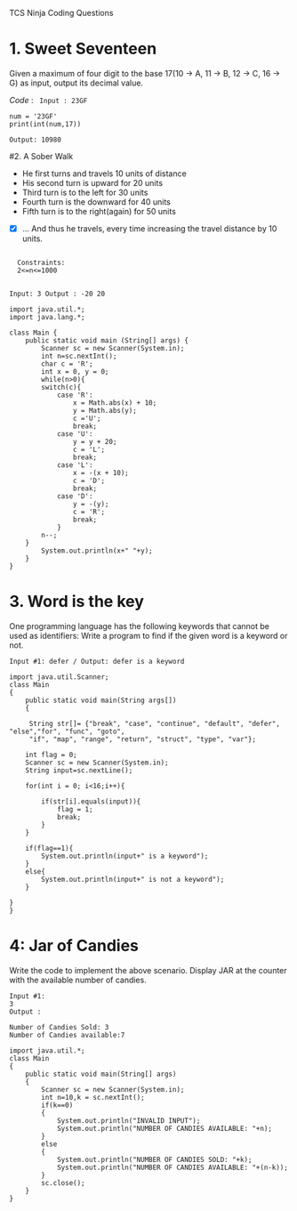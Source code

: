 TCS Ninja Coding Questions 
# 1. Sweet Seventeen
Given a maximum of four digit to the base 17(10 -> A, 11 -> B, 12 -> C, 16 -> G) as input, output its decimal value.

*Code* :
<code>
  Input : 23GF
  </code>
```
num = '23GF'
print(int(num,17))
```
```
Output: 10980
```

#2. A Sober Walk

- He first turns and travels 10 units of distance
- His second turn is upward for 20 units
- Third turn is to the left for 30 units
- Fourth turn is the downward for 40 units
- Fifth turn is to the right(again) for 50 units
- [x]  … And thus he travels, every time increasing the travel distance by 10 units.

<code>
  Constraints:
  2<=n<=1000

  Input:
  3
  Output :
  -20 20
  </code>
```
import java.util.*;
import java.lang.*;

class Main {
	public static void main (String[] args) {
	    Scanner sc = new Scanner(System.in);
	    int n=sc.nextInt();
	    char c = 'R';
        int x = 0, y = 0;
        while(n>0){
        switch(c){
            case 'R':
                x = Math.abs(x) + 10;
                y = Math.abs(y);
                c ='U';
                break;
            case 'U':
                y = y + 20;
                c = 'L';
                break;
            case 'L':
                x = -(x + 10);
                c = 'D';
                break;
            case 'D':
                y = -(y);
                c = 'R';
                break;
            }
        n--;
    }
		System.out.println(x+" "+y);
	}
}
```

# 3. Word is the key
One programming language has the following keywords that cannot be used as identifiers:
Write a program to find if the given word is a keyword or not.

<code>Input #1: defer /
  Output: defer is a keyword
	</code>
```
import java.util.Scanner;
class Main
{
    public static void main(String args[])
    {

     String str[]= {"break", "case", "continue", "default", "defer", "else","for", "func", "goto", 
     "if", "map", "range", "return", "struct", "type", "var"};

    int flag = 0;
    Scanner sc = new Scanner(System.in);
    String input=sc.nextLine();

    for(int i = 0; i<16;i++){

        if(str[i].equals(input)){
            flag = 1;
            break;
        }
    }

    if(flag==1){
        System.out.println(input+" is a keyword");
    }
    else{
        System.out.println(input+" is not a keyword");
    }

}
}
```

# 4: Jar of Candies

Write the code to implement the above scenario. Display JAR at the counter with the available number of candies.

```
Input #1:
3
Output :

Number of Candies Sold: 3
Number of Candies available:7
```
```
import java.util.*;
class Main
{
	public static void main(String[] args)
	{
		Scanner sc = new Scanner(System.in);
		int n=10,k = sc.nextInt();
		if(k==0)
		{
			System.out.println("INVALID INPUT");
			System.out.println("NUMBER OF CANDIES AVAILABLE: "+n);
		}
		else
		{
			System.out.println("NUMBER OF CANDIES SOLD: "+k);
			System.out.println("NUMBER OF CANDIES AVAILABLE: "+(n-k));
		}
		sc.close();
	}
}
```

